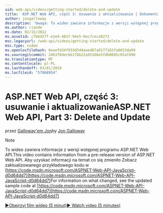 ```yaml
---
uid: web-api/videos/getting-started/delete-and-update
title: 'ASP.NET Web API, część 3: Usuwanie i aktualizowanie | Dokumentacja firmy Microsoft'
author: jongalloway
description: 'Uwaga: To wideo zawiera informacje z wersji wstępnej programu ASP.NET Web API'
ms.author: riande
ms.date: 02/15/2012
ms.assetid: c7b6d27f-e2e9-481f-94e5-0ec7ceca9273
msc.legacyurl: /web-api/videos/getting-started/delete-and-update
msc.type: video
ms.openlocfilehash: 6eaefd34f933d544aeed87a0177162fa0033da99
ms.sourcegitcommit: 24b1f6decbb17bb22a45166e5fdb0845c65af498
ms.translationtype: MT
ms.contentlocale: pl-PL
ms.lasthandoff: 03/01/2019
ms.locfileid: "57068954"
---
```

<a name="aspnet-web-api-part-3-delete-and-update"></a><span data-ttu-id="a9174-103">ASP.NET Web API, część 3: usuwanie i aktualizowanie</span><span class="sxs-lookup"><span data-stu-id="a9174-103">ASP.NET Web API, Part 3: Delete and Update</span></span>
====================
<span data-ttu-id="a9174-104">przez [Galloway'em Jon](https://github.com/jongalloway)</span><span class="sxs-lookup"><span data-stu-id="a9174-104">by [Jon Galloway](https://github.com/jongalloway)</span></span>

> [!NOTE]
> <span data-ttu-id="a9174-105">To wideo zawiera informacje z wersji wstępnej programu ASP.NET Web API.</span><span class="sxs-lookup"><span data-stu-id="a9174-105">This video contains information from a pre-release version of ASP.NET Web API.</span></span> <span data-ttu-id="a9174-106">Aby uzyskać informacji na temat co się zmieniło Zobacz zaktualizowanego przykładowego kodu w [https://code.msdn.microsoft.com/ASPNET-Web-API-JavaScript-d0d64dd7](https://code.msdn.microsoft.com/ASPNET-Web-API-JavaScript-d0d64dd7)</span><span class="sxs-lookup"><span data-stu-id="a9174-106">For information on what changed, see the updated sample code at [https://code.msdn.microsoft.com/ASPNET-Web-API-JavaScript-d0d64dd7](https://code.msdn.microsoft.com/ASPNET-Web-API-JavaScript-d0d64dd7)</span></span>

[<span data-ttu-id="a9174-107">&#9654;Obejrzyj film wideo (5 minut)</span><span class="sxs-lookup"><span data-stu-id="a9174-107">&#9654; Watch video (5 minutes)</span></span>](https://channel9.msdn.com/Blogs/ASP-NET-Site-Videos/delete-and-update)

